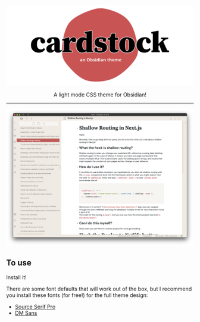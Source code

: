 ![cardstock](logo.svg)

<p align="center">
  A light mode CSS theme for Obsidian!
</p>

---

![screenshot](screenshot.png)

## To use

Install it!

There are some font defaults that will work out of the box, but I recommend you install these fonts (for free!) for the full theme design:

- [Source Serif Pro](https://fonts.google.com/specimen/Source+Serif+Pro)
- [DM Sans](https://fonts.google.com/specimen/DM+Sans)
